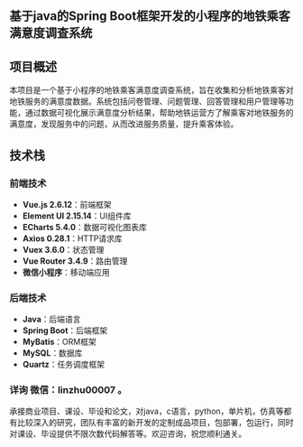 ## 基于java的Spring Boot框架开发的小程序的地铁乘客满意度调查系统

## 项目概述

本项目是一个基于小程序的地铁乘客满意度调查系统，旨在收集和分析地铁乘客对地铁服务的满意度数据。系统包括问卷管理、问题管理、回答管理和用户管理等功能，通过数据可视化展示满意度分析结果，帮助地铁运营方了解乘客对地铁服务的满意度，发现服务中的问题，从而改进服务质量，提升乘客体验。


## 技术栈

### 前端技术
- **Vue.js 2.6.12**：前端框架
- **Element UI 2.15.14**：UI组件库
- **ECharts 5.4.0**：数据可视化图表库
- **Axios 0.28.1**：HTTP请求库
- **Vuex 3.6.0**：状态管理
- **Vue Router 3.4.9**：路由管理
- **微信小程序**：移动端应用

### 后端技术
- **Java**：后端语言
- **Spring Boot**：后端框架
- **MyBatis**：ORM框架
- **MySQL**：数据库
- **Quartz**：任务调度框架


### 详询 微信：linzhu00007 。
承接商业项目、课设、毕设和论文，对java，c语言，python，单片机，仿真等都有比较深入的研究，团队有丰富的新开发的定制成品项目，包部署，包运行，同时对课设、毕设提供不限次数代码解答等。欢迎咨询，祝您顺利通关。
